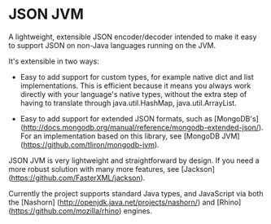 
JSON JVM
========

A lightweight, extensible JSON encoder/decoder intended to make it easy to
support JSON on non-Java languages running on the JVM.

It's extensible in two ways:

* Easy to add support for custom types, for example native dict and list
  implementations. This is efficient because it means you always work directly
  with your language's native types, without the extra step of having to
  translate through java.util.HashMap, java.util.ArrayList.

* Easy to add support for extended JSON formats, such as [MongoDB's]
  (http://docs.mongodb.org/manual/reference/mongodb-extended-json/). For an
  implementation based on this library, see [MongoDB JVM]
  (https://github.com/tliron/mongodb-jvm).

JSON JVM is very lightweight and straightforward by design. If you need a more
robust solution with many more features, see [Jackson]
(https://github.com/FasterXML/jackson).

Currently the project supports standard Java types, and JavaScript via both the [Nashorn]
(http://openjdk.java.net/projects/nashorn/) and 
[Rhino]
(https://github.com/mozilla/rhino) engines.